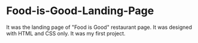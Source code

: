 # Food-is-Good-Landing-Page

It was the landing page of "Food is Good" restaurant page.
It was designed with HTML and CSS only.
It was my first project. 
